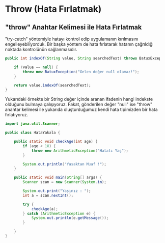# Throw (Hata Fırlatmak)

## "throw" Anahtar Kelimesi ile Hata Fırlatmak

"try-catch" yöntemiyle hatayı kontrol edip uygulamanın kırılmasını engelleyebiliyorduk.
Bir başka yöntem de hata fırlatarak hatanın çağrıldığı noktada kontrolünün sağlanmasıdır.


````java
public int indexOf(String value, String searchedText) throws BatuxException {

    if (value == null) {
        throw new BatuxException("Gelen değer null olamaz!");
    }

    return value.indexOf(searchedText);
}
````

Yukarıdaki örnekte bir String değer içinde aranan ifadenin hangi indekste olduğunu bulmaya çalışıyoruz.
Fakat, gönderilen değer "null" ise "throw" anahtar kelimesi ile yukarıda oluşturduğumuz kendi hata tipimizden bir hata fırlatıyoruz.


````java
import java.util.Scanner;

public class HataYakala {

    public static void checkAge(int age) {
        if (age < 18) {
            throw new ArithmeticException("Hatalı Yaş");
        }

        System.out.println("Yasaktan Muaf !");
    }

    public static void main(String[] args) {
        Scanner scan = new Scanner(System.in);

        System.out.print("Yaşınız : ");
        int a = scan.nextInt();

        try {
            checkAge(a);
        } catch (ArithmeticException e) {
            System.out.println(e.getMessage());
        }

    }
}
````
